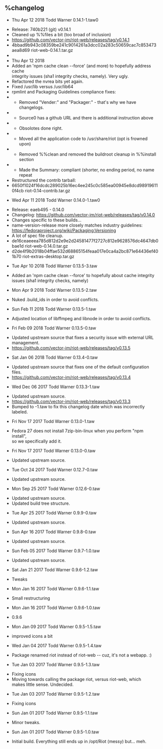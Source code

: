 ## %changelog
* Thu Apr 12 2018 Todd Warner <t0dd at protonmail.com> 0.14.1-1.taw0
- Release: 740b221 (git) v0.14.1
- Cleaned up %%files a bit (too broad of inclusion)
- https://github.com/vector-im/riot-web/releases/tag/v0.14.1
- 4bbad9b943c08359be241c9014261a3dcc02a283c50659cac7c853473aea8d69  riot-web-0.14.1.tar.gz
-
- Thu Apr 12 2018
- Added an 'npm cache clean --force' (and more) to hopefully address cache  
  integrity issues (sha1 integrity checks, namely). Very ugly.
- Refactored the nvrea bits yet again.
- Fixed /usr/lib versus /usr/lib64
- rpmlint and Packaging Guidelines compliance fixes:
-   - Removed "Vender:" and "Packager:" - that's why we have changelogs.
-   - Source0 has a github URL and there is additional instruction above
-   - Obsolotes done right.
-   - Moved all the application code to /usr/share/riot (opt is frowned upon)
-   - Removed %%clean and removed the buildroot cleanup in %%install section
-   - Made the Summary: compliant (shorter, no ending period, no name repeat
- Restructured the contrib tarball:
- 6650f1024f16dcdc289025b16ec4ee245c0c585ea00945e8dcd989196110f4cb  riot-0.14-contrib.tar.gz

* Wed Apr 11 2018 Todd Warner <t0dd at protonmail.com> 0.14.0-1.taw0
- Release: eaeb495 - 0.14.0
- Changelog: https://github.com/vector-im/riot-web/releases/tag/v0.14.0
- Changes specific to these builds...
- name-version-release more closely matches industry guidelines:  
  https://fedoraproject.org/wiki/Packaging:Versioning
- A lot of spec file cleanup.
- de16ceaeeea785d812d2e9e2d24581477f2727c812e9628576dc4647db0bae1d  riot-web-0.14.0.tar.gz
- d2de4f9b2018b04ffae532d68865154feaa017e0ca4a2bc871e64436ef401b70  riot-extras-desktop.tar.gz

* Tue Apr 10 2018 Todd Warner <t0dd at protonmail.com> 0.13.5-3.taw
- Added an 'npm cache clean --force' to hopefully about cache integrity  
  issues (sha1 integrity checks, namely)

* Mon Apr 9 2018 Todd Warner <t0dd at protonmail.com> 0.13.5-2.taw
- Nuked .build\_ids in order to avoid conflicts.

* Sun Feb 11 2018 Todd Warner <t0dd at protonmail.com> 0.13.5-1.taw
- Adjusted location of libffmpeg and libnode in order to avoid conflicts.

* Fri Feb 09 2018 Todd Warner <t0dd at protonmail.com> 0.13.5-0.taw
- Updated upstream source that fixes a security issue with external URL  
  management.
- https://github.com/vector-im/riot-web/releases/tag/v0.13.5

* Sat Jan 06 2018 Todd Warner <t0dd at protonmail.com> 0.13.4-0.taw
- Updated upstream source that fixes one of the default configuration files.
- https://github.com/vector-im/riot-web/releases/tag/v0.13.4

* Wed Dec 06 2017 Todd Warner <t0dd at protonmail.com> 0.13.3-1.taw
- Updated upstream source.
- https://github.com/vector-im/riot-web/releases/tag/v0.13.3
- Bumped to -1.taw to fix this changelog date which was incorrectly labeled.

* Fri Nov 17 2017 Todd Warner <t0dd at protonmail.com> 0.13.0-1.taw
- Fedora 27 does not install 7zip-bin-linux when you perform "npm install",  
  so we specifically add it.

* Fri Nov 17 2017 Todd Warner <t0dd at protonmail.com> 0.13.0-0.taw
- Updated upstream source.

* Tue Oct 24 2017 Todd Warner <t0dd at protonmail.com> 0.12.7-0.taw
- Updated upstream source.

* Mon Sep 25 2017 Todd Warner <t0dd at protonmail.com> 0.12.6-0.taw
- Updated upstream source.
- Updated build tree structure.

* Tue Apr 25 2017 Todd Warner <t0dd at protonmail.com> 0.9.9-0.taw
- Updated upstream source.

* Sun Apr 16 2017 Todd Warner <t0dd at protonmail.com> 0.9.8-0.taw
- Updated upstream source.

* Sun Feb 05 2017 Todd Warner <t0dd at protonmail.com> 0.9.7-1.0.taw
- Updated upstream source.

* Sat Jan 21 2017 Todd Warner <t0dd at protonmail.com> 0.9.6-1.2.taw
- Tweaks

* Mon Jan 16 2017 Todd Warner <t0dd at protonmail.com> 0.9.6-1.1.taw
- Small restructuring

* Mon Jan 16 2017 Todd Warner <t0dd at protonmail.com> 0.9.6-1.0.taw
- 0.9.6

* Mon Jan 09 2017 Todd Warner <t0dd at protonmail.com> 0.9.5-1.5.taw
- improved icons a bit

* Wed Jan 04 2017 Todd Warner <t0dd at protonmail.com> 0.9.5-1.4.taw
- Package renamed riot instead of riot-web -- cuz, it's not a webapp. :)

* Tue Jan 03 2017 Todd Warner <t0dd at protonmail.com> 0.9.5-1.3.taw
- Fixing icons
- Moving towards calling the package riot, versus riot-web, which  
  makes little sense. Undecided.

* Tue Jan 03 2017 Todd Warner <t0dd at protonmail.com> 0.9.5-1.2.taw
- Fixing icons

* Sun Jan 01 2017 Todd Warner <t0dd at protonmail.com> 0.9.5-1.1.taw
- Minor tweaks.

* Sun Jan 01 2017 Todd Warner <t0dd at protonmail.com> 0.9.5-1.0.taw
- Initial build. Everything still ends up in /opt/Riot (messy) but... meh.

